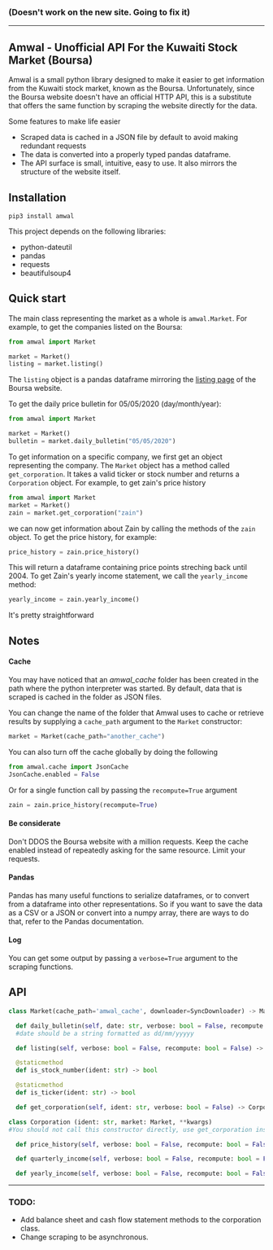 
### (Doesn't work on the new site. Going to fix it)
---
## Amwal - Unofficial API For the Kuwaiti Stock Market (Boursa)

Amwal is a small python library designed to make it easier to get information from the Kuwaiti stock market, known as the Boursa. Unfortunately, since the Boursa website doesn't have an official HTTP API, this is a substitute that offers the same function by scraping the website directly for the data. 

Some features to make life easier 

- Scraped data is cached in a JSON file by default to avoid making redundant requests
- The data is converted into a properly typed pandas dataframe. 
- The API surface is small, intuitive, easy to use. It also mirrors the structure of the website itself.

## Installation

```
pip3 install amwal
```

This project depends on the following libraries:
- python-dateutil
- pandas
- requests
- beautifulsoup4


## Quick start

The main class representing the market as a whole is `amwal.Market`. For example, to get the companies listed on the Boursa:

```python
from amwal import Market

market = Market()
listing = market.listing()
```

The `listing` object is a pandas dataframe mirroring the [listing page](https://www.boursakuwait.com.kw/market-participants/listed-companies) of the Boursa website.

To get the daily price bulletin for 05/05/2020 (day/month/year):

```python 
from amwal import Market

market = Market()
bulletin = market.daily_bulletin("05/05/2020")
```


To get information on a specific company, we first get an object representing the company. The `Market` object has a method called `get_corporation`. It takes a valid ticker or stock number and returns a `Corporation` object. For example, to get zain's price history

```python
from amwal import Market
market = Market()
zain = market.get_corporation("zain")
```
we can now get information about Zain by calling the methods of the `zain` object. To get the price history, for example:

```python
price_history = zain.price_history()
```
This will return a dataframe containing price points streching back until 2004. To get Zain's yearly income statement, we call the `yearly_income` method:
```python
yearly_income = zain.yearly_income()
```
It's pretty straightforward

## Notes

#### Cache

You may have noticed that an *amwal_cache* folder has been created in the path where the python interpreter was started. By default, data that is scraped is cached in the folder as JSON files.

You can change the name of the folder that Amwal uses to cache or retrieve results by supplying a `cache_path` argument to the `Market` constructor:

```python
market = Market(cache_path="another_cache")
```
You can also turn off the cache globally by doing the following

```python
from amwal.cache import JsonCache
JsonCache.enabled = False
```

Or for a single function call by passing the `recompute=True` argument
```python
zain = zain.price_history(recompute=True)
```

#### Be considerate

Don't DDOS the Boursa website with a million requests. Keep the cache enabled instead of repeatedly asking for the same resource. Limit your requests.

#### Pandas

Pandas has many useful functions to serialize dataframes, or to convert from a dataframe into other representations. So if you want to save the data as a CSV or a JSON or convert into a numpy array, there are ways to do that, refer to the Pandas documentation.

#### Log

You can get some output by passing a `verbose=True` argument to the scraping functions.

## API 

```python
class Market(cache_path='amwal_cache', downloader=SyncDownloader) -> Market

  def daily_bulletin(self, date: str, verbose: bool = False, recompute: bool = False) ‑> pandas.core.frame.DataFrame 
  #date should be a string formatted as dd/mm/yyyyy

  def listing(self, verbose: bool = False, recompute: bool = False) ‑> pandas.core.frame.DataFrame 

  @staticmethod
  def is_stock_number(ident: str) ‑> bool 

  @staticmethod
  def is_ticker(ident: str) ‑> bool

  def get_corporation(self, ident: str, verbose: bool = False) ‑> Corporation 

class Corporation (ident: str, market: Market, **kwargs)  
#You should not call this constructor directly, use get_corporation instead.

  def price_history(self, verbose: bool = False, recompute: bool = False) ‑> pandas.core.frame.DataFrame 

  def quarterly_income(self, verbose: bool = False, recompute: bool = False) ‑> pandas.core.frame.DataFrame 

  def yearly_income(self, verbose: bool = False, recompute: bool = False) ‑> pandas.core.frame.DataFrame 
```

---

### TODO:

- Add balance sheet and cash flow statement methods to the corporation class.
- Change scraping to be asynchronous. 



